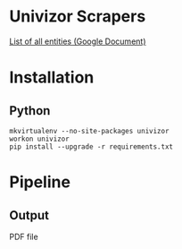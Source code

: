 # Univizor Scrapers

[List of all entities (Google Document)](https://docs.google.com/spreadsheets/d/1LdW-V_vTOMh38zqivm0EAIiUXhTjtd6kKb3iXUDRyto/edit#gid=0)

# Installation

## Python

    mkvirtualenv --no-site-packages univizor
    workon univizor
    pip install --upgrade -r requirements.txt

# Pipeline

## Output
PDF file
